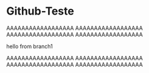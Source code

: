 # Github-Teste

AAAAAAAAAAAAAAAAAA
AAAAAAAAAAAAAAAAAA
AAAAAAAAAAAAAAAAAA
AAAAAAAAAAAAAAAAAA

hello from branch1

AAAAAAAAAAAAAAAAAA
AAAAAAAAAAAAAAAAAA
AAAAAAAAAAAAAAAAAA
AAAAAAAAAAAAAAAAAA


